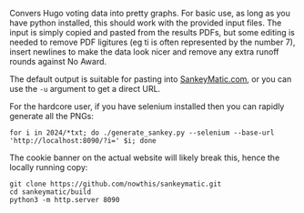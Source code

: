 Convers Hugo voting data into pretty graphs. For basic use, as long as you have python installed,
this should work with the provided input files. The input is simply copied and pasted from the
results PDFs, but some editing is needed to remove PDF ligitures (eg ti is often represented
by the number 7), insert newlines to make the data look nicer and remove any extra runoff rounds
against No Award.

The default output is suitable for pasting into [SankeyMatic.com](https://www.sankeymatic.com/build/),
or you can use the `-u` argument to get a direct URL.

For the hardcore user, if you have selenium installed then you can rapidly generate all the PNGs:

    for i in 2024/*txt; do ./generate_sankey.py --selenium --base-url 'http://localhost:8090/?i=' $i; done

The cookie banner on the actual website will likely break this, hence the locally running copy:

    git clone https://github.com/nowthis/sankeymatic.git
    cd sankeymatic/build
    python3 -m http.server 8090